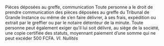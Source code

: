 Pièces déposées au greffe, communication
Toute personne a le droit de prendre communication des pièces déposées au greffe du Tribunal de Grande Instance ou même de s’en faire délivrer, à ses frais, expédition ou extrait par le greffier ou par le notaire détenteur de la minute.
Toute personne peut également exiger qu’il lui soit délivré, au siège de la société, une copie certifiée des statuts, moyennant paiement d’une somme qui ne peut excéder 500 FCFA.
_VI. Nullités_